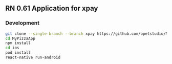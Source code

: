 ## RN 0.61 Application for xpay

### Development
```bash
git clone --single-branch --branch xpay https://github.com/opetstudio/MyPizzaApp.git 
cd MyPizzaApp
npm install
cd ios
pod install
react-native run-android
```
